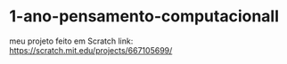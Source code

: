 # 1-ano-pensamento-computacionall

meu projeto feito em Scratch link: https://scratch.mit.edu/projects/667105699/
